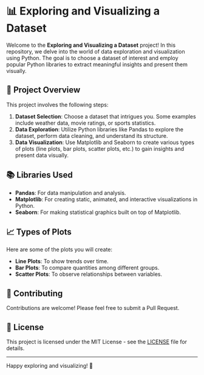 # 📊 Exploring and Visualizing a Dataset

Welcome to the **Exploring and Visualizing a Dataset** project! In this repository, we delve into the world of data exploration and visualization using Python. The goal is to choose a dataset of interest and employ popular Python libraries to extract meaningful insights and present them visually.

## 🚀 Project Overview

This project involves the following steps:

1. **Dataset Selection**: Choose a dataset that intrigues you. Some examples include weather data, movie ratings, or sports statistics.
2. **Data Exploration**: Utilize Python libraries like Pandas to explore the dataset, perform data cleaning, and understand its structure.
3. **Data Visualization**: Use Matplotlib and Seaborn to create various types of plots (line plots, bar plots, scatter plots, etc.) to gain insights and present data visually.

## 📚 Libraries Used

- **Pandas**: For data manipulation and analysis.
- **Matplotlib**: For creating static, animated, and interactive visualizations in Python.
- **Seaborn**: For making statistical graphics built on top of Matplotlib.

## 📈 Types of Plots

Here are some of the plots you will create:

- **Line Plots**: To show trends over time.
- **Bar Plots**: To compare quantities among different groups.
- **Scatter Plots**: To observe relationships between variables.


## 🤝 Contributing

Contributions are welcome! Please feel free to submit a Pull Request.

## 📝 License

This project is licensed under the MIT License - see the [LICENSE](LICENSE) file for details.

---

Happy exploring and visualizing! 🎉
